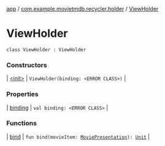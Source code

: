 [app](../../index.md) / [com.example.movietmdb.recycler.holder](../index.md) / [ViewHolder](./index.md)

# ViewHolder

`class ViewHolder : ViewHolder`

### Constructors

| [&lt;init&gt;](-init-.md) | `ViewHolder(binding: <ERROR CLASS>)` |

### Properties

| [binding](binding.md) | `val binding: <ERROR CLASS>` |

### Functions

| [bind](bind.md) | `fun bind(movieItem: `[`MoviePresentation`](../../com.example.movietmdb.recycler.data/-movie-presentation/index.md)`): `[`Unit`](https://kotlinlang.org/api/latest/jvm/stdlib/kotlin/-unit/index.html) |

